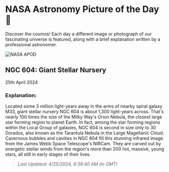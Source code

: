 
  # NASA Astronomy Picture of the Day 🌌

  Discover the cosmos! Each day a different image or photograph of our fascinating universe is featured, along with a brief explanation written by a professional astronomer.

![NASA APOD](https://apod.nasa.gov/apod/image/2404/stsci-xNGC604NIRcam2048.png)

## NGC 604: Giant Stellar Nursery

25th April 2024

### Explanation: 

Located some 3 million light-years away in the arms of nearby spiral galaxy M33, giant stellar nursery NGC 604 is about 1,300 light-years across. That's nearly 100 times the size of the Milky Way's Orion Nebula, the closest large star forming region to planet Earth. In fact, among the star forming regions within the Local Group of galaxies, NGC 604 is second in size only to 30 Doradus, also known as the Tarantula Nebula in the Large Magellanic Cloud. Cavernous bubbles and cavities in NGC 604 fill this stunning infrared image from the James Webb Space Telescope's NIRCam. They are carved out by energetic stellar winds from the region's more than 200 hot, massive, young stars, all still in early stages of their lives.

> _Last Updated: 4/25/2024, 6:39:40 AM (in GMT)_

